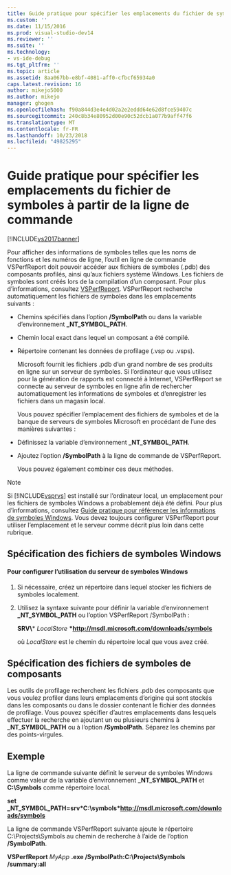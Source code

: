 ```yaml
---
title: Guide pratique pour spécifier les emplacements du fichier de symboles à partir de la ligne de commande | Microsoft Docs
ms.custom: ''
ms.date: 11/15/2016
ms.prod: visual-studio-dev14
ms.reviewer: ''
ms.suite: ''
ms.technology:
- vs-ide-debug
ms.tgt_pltfrm: ''
ms.topic: article
ms.assetid: 8aa067bb-e8bf-4081-aff0-cfbcf65934a0
caps.latest.revision: 16
author: mikejo5000
ms.author: mikejo
manager: ghogen
ms.openlocfilehash: f90a844d3e4e4d02a2e2eddd64e62d8fce59407c
ms.sourcegitcommit: 240c8b34e80952d00e90c52dcb1a077b9aff47f6
ms.translationtype: MT
ms.contentlocale: fr-FR
ms.lasthandoff: 10/23/2018
ms.locfileid: "49825295"
---
```

# <a name="how-to-specify-symbol-file-locations-from-the-command-line"></a>Guide pratique pour spécifier les emplacements du fichier de symboles à partir de la ligne de commande
[!INCLUDE[vs2017banner](../includes/vs2017banner.md)]

Pour afficher des informations de symboles telles que les noms de fonctions et les numéros de ligne, l’outil en ligne de commande VSPerfReport doit pouvoir accéder aux fichiers de symboles (.pdb) des composants profilés, ainsi qu’aux fichiers système Windows. Les fichiers de symboles sont créés lors de la compilation d’un composant. Pour plus d’informations, consultez [VSPerfReport](../profiling/vsperfreport.md). VSPerfReport recherche automatiquement les fichiers de symboles dans les emplacements suivants :  
  
- Chemins spécifiés dans l’option **/SymbolPath** ou dans la variable d’environnement **_NT_SYMBOL_PATH**.  
  
- Chemin local exact dans lequel un composant a été compilé.  
  
- Répertoire contenant les données de profilage (.vsp ou .vsps).  
  
  Microsoft fournit les fichiers .pdb d’un grand nombre de ses produits en ligne sur un serveur de symboles. Si l’ordinateur que vous utilisez pour la génération de rapports est connecté à Internet, VSPerfReport se connecte au serveur de symboles en ligne afin de rechercher automatiquement les informations de symboles et d’enregistrer les fichiers dans un magasin local.  
  
  Vous pouvez spécifier l’emplacement des fichiers de symboles et de la banque de serveurs de symboles Microsoft en procédant de l’une des manières suivantes :  
  
- Définissez la variable d’environnement **_NT_SYMBOL_PATH**.  
  
- Ajoutez l’option **/SymbolPath** à la ligne de commande de VSPerfReport.  
  
  Vous pouvez également combiner ces deux méthodes.  
  
> [!NOTE]
>  Si [!INCLUDE[vsprvs](../includes/vsprvs-md.md)] est installé sur l’ordinateur local, un emplacement pour les fichiers de symboles Windows a probablement déjà été défini. Pour plus d’informations, consultez [Guide pratique pour référencer les informations de symboles Windows](../profiling/how-to-reference-windows-symbol-information.md). Vous devez toujours configurer VSPerfReport pour utiliser l’emplacement et le serveur comme décrit plus loin dans cette rubrique.  
  
## <a name="specifying-windows-symbol-files"></a>Spécification des fichiers de symboles Windows  
  
#### <a name="to-configure-the-use-of-the-windows-symbol-server"></a>Pour configurer l’utilisation du serveur de symboles Windows  
  
1. Si nécessaire, créez un répertoire dans lequel stocker les fichiers de symboles localement.  
  
2. Utilisez la syntaxe suivante pour définir la variable d’environnement **_NT_SYMBOL_PATH** ou l’option VSPerfReport /SymbolPath :  
  
    **SRV\\*** *LocalStore* **\*http://msdl.microsoft.com/downloads/symbols**  
  
    où *LocalStore* est le chemin du répertoire local que vous avez créé.  
  
## <a name="specifying-component-symbol-files"></a>Spécification des fichiers de symboles de composants  
 Les outils de profilage recherchent les fichiers .pdb des composants que vous voulez profiler dans leurs emplacements d’origine qui sont stockés dans les composants ou dans le dossier contenant le fichier des données de profilage. Vous pouvez spécifier d’autres emplacements dans lesquels effectuer la recherche en ajoutant un ou plusieurs chemins à **_NT_SYMBOL_PATH** ou à l’option **/SymbolPath**. Séparez les chemins par des points-virgules.  
  
## <a name="example"></a>Exemple  
 La ligne de commande suivante définit le serveur de symboles Windows comme valeur de la variable d’environnement **_NT_SYMBOL_PATH** et **C:\Symbols** comme répertoire local.  
  
 **set _NT_SYMBOL_PATH=srv\*C:\symbols\*http://msdl.microsoft.com/downloads/symbols**  
  
 La ligne de commande VSPerfReport suivante ajoute le répertoire C:\Projects\Symbols au chemin de recherche à l’aide de l’option **/SymbolPath**.  
  
 **VSPerfReport**  *MyApp* **.exe /SymbolPath:C:\Projects\Symbols /summary:all**



